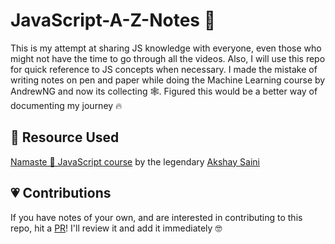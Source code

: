 # JavaScript-A-Z-Notes 🎯

This is my attempt at sharing JS knowledge with everyone, even those who might not have the time to go through all the videos. Also, I will use this repo for quick reference to JS concepts when necessary. I made the mistake of writing notes on pen and paper while doing the Machine Learning course by AndrewNG and now its collecting 🕸️. Figured this would be a better way of documenting my journey 🔥

## 📝 Resource Used 
[Namaste 🙏 JavaScript course](https://www.youtube.com/playlist?list=PLlasXeu85E9cQ32gLCvAvr9vNaUccPVNP) by the legendary [Akshay Saini](https://github.com/akshaymarch7)

## 💗 Contributions
If you have notes of your own, and are interested in contributing to this repo, hit a [PR](https://github.com/vishalsingh2972/NamasteJS-Notes/pulls)!  I'll review it and add it immediately 🤓


